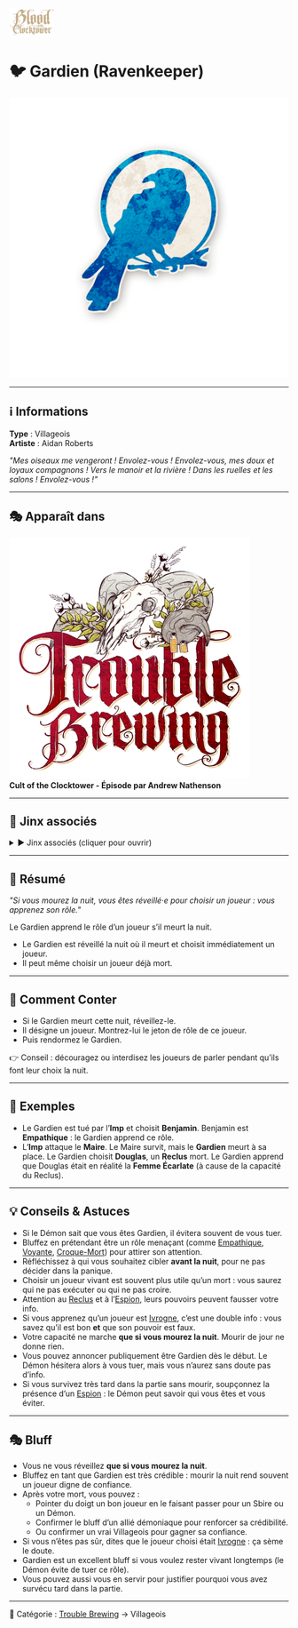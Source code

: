 <p align="left">
  <a href="/botc-fr-bambi/">
    <img src="../images/logo.png" alt="Accueil BotC FR" width="80">
  </a>
</p>

# 🐦 Gardien (Ravenkeeper)

![Gardien](../images/Icon_ravenkeeper.png)

---

## ℹ️ Informations  
**Type** : Villageois  
**Artiste** : Aidan Roberts  

*"Mes oiseaux me vengeront ! Envolez-vous ! Envolez-vous, mes doux et loyaux compagnons ! Vers le manoir et la rivière ! Dans les ruelles et les salons ! Envolez-vous !"*  

---

## 🎭 Apparaît dans  
![Trouble Brewing](../images/Logo_trouble_brewing.png)  
**Cult of the Clocktower - Épisode par Andrew Nathenson**

---

## 🔀 Jinx associés  

<details>
<summary>▶️ Jinx associés (cliquer pour ouvrir)</summary>

- ![Leviathan](../images/Icon_leviathan-1.png) [**Léviathan**](../roles_experimentaux/leviathan.md)  
*Chaque nuit*, le Léviathan choisit un joueur vivant (différent des nuits précédentes) : un **Gardien** choisi utilise sa capacité mais **ne meurt pas**.  

- ![Riot](../images/Icon_riot.png) [**Émeute**](../roles_experimentaux/riot.md)  
*Chaque nuit*, l’Émeute choisit un joueur bon vivant (différent des nuits précédentes) : un **Gardien** choisi utilise sa capacité mais **ne meurt pas**.  

</details>

---

## 📖 Résumé  
*"Si vous mourez la nuit, vous êtes réveillé·e pour choisir un joueur : vous apprenez son rôle."*  

Le Gardien apprend le rôle d’un joueur s’il meurt la nuit.  

- Le Gardien est réveillé la nuit où il meurt et choisit immédiatement un joueur.  
- Il peut même choisir un joueur déjà mort.  

---

## 🎲 Comment Conter
- Si le Gardien meurt cette nuit, réveillez-le.  
- Il désigne un joueur. Montrez-lui le jeton de rôle de ce joueur.  
- Puis rendormez le Gardien.  

👉 Conseil : découragez ou interdisez les joueurs de parler pendant qu’ils font leur choix la nuit.  

---

## 🧩 Exemples  
- Le Gardien est tué par l’**Imp** et choisit **Benjamin**. Benjamin est **Empathique** : le Gardien apprend ce rôle.  
- L’**Imp** attaque le **Maire**. Le Maire survit, mais le **Gardien** meurt à sa place. Le Gardien choisit **Douglas**, un **Reclus** mort. Le Gardien apprend que Douglas était en réalité la **Femme Écarlate** (à cause de la capacité du Reclus).  

---

## 💡 Conseils & Astuces  
- Si le Démon sait que vous êtes Gardien, il évitera souvent de vous tuer.  
- Bluffez en prétendant être un rôle menaçant (comme [Empathique](empathique.md), [Voyante](voyante.md), [Croque-Mort](croquemort.md)) pour attirer son attention.  
- Réfléchissez à qui vous souhaitez cibler **avant la nuit**, pour ne pas décider dans la panique.  
- Choisir un joueur vivant est souvent plus utile qu’un mort : vous saurez qui ne pas exécuter ou qui ne pas croire.  
- Attention au [Reclus](reclus.md) et à l’[Espion](espion.md), leurs pouvoirs peuvent fausser votre info.  
- Si vous apprenez qu’un joueur est [Ivrogne](ivrogne.md), c’est une double info : vous savez qu’il est bon **et** que son pouvoir est faux.  
- Votre capacité ne marche **que si vous mourez la nuit**. Mourir de jour ne donne rien.  
- Vous pouvez annoncer publiquement être Gardien dès le début. Le Démon hésitera alors à vous tuer, mais vous n’aurez sans doute pas d’info.  
- Si vous survivez très tard dans la partie sans mourir, soupçonnez la présence d’un [Espion](espion.md) : le Démon peut savoir qui vous êtes et vous éviter.  

---

## 🎭 Bluff  
- Vous ne vous réveillez **que si vous mourez la nuit**.  
- Bluffez en tant que Gardien est très crédible : mourir la nuit rend souvent un joueur digne de confiance.  
- Après votre mort, vous pouvez :  
  - Pointer du doigt un bon joueur en le faisant passer pour un Sbire ou un Démon.  
  - Confirmer le bluff d’un allié démoniaque pour renforcer sa crédibilité.  
  - Ou confirmer un vrai Villageois pour gagner sa confiance.  
- Si vous n’êtes pas sûr, dites que le joueur choisi était [Ivrogne](ivrogne.md) : ça sème le doute.  
- Gardien est un excellent bluff si vous voulez rester vivant longtemps (le Démon évite de tuer ce rôle).  
- Vous pouvez aussi vous en servir pour justifier pourquoi vous avez survécu tard dans la partie.  

---

📂 Catégorie : [Trouble Brewing](../trouble_brewing.md) → Villageois
